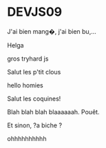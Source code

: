 # DEVJS09


J'ai bien mang�, j'ai bien bu,...

Helga



gros tryhard js 


Salut les p'tit clous


hello homies

Salut les coquines!




Blah blah blah blaaaaaah. Pouêt.


Et sinon, ?a biche ?





 ohhhhhhhhhh


